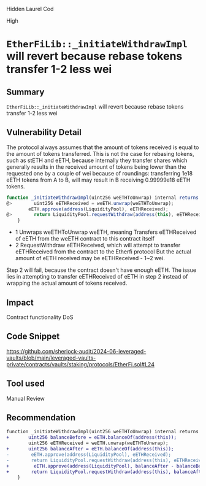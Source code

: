 Hidden Laurel Cod

High

# `EtherFiLib::_initiateWithdrawImpl` will revert because rebase tokens transfer 1-2 less wei


## Summary
`EtherFiLib::_initiateWithdrawImpl` will revert because rebase tokens transfer 1-2 less wei
## Vulnerability Detail
The protocol always assumes that the amount of tokens received is equal to the amount of tokens transferred.
This is not the case for rebasing tokens, such as stETH and eETH, because internally they transfer shares which generally results in the received amount of tokens being lower than the requested one by a couple of wei because of roundings: transferring 1e18 eETH tokens from A to B, will may result in B receiving 0.99999e18 eETH tokens.
```javascript
function _initiateWithdrawImpl(uint256 weETHToUnwrap) internal returns (uint256 requestId) {
@>        uint256 eETHReceived = weETH.unwrap(weETHToUnwrap);
        eETH.approve(address(LiquidityPool), eETHReceived);
@>        return LiquidityPool.requestWithdraw(address(this), eETHReceived);
    }
```
- 1 Unwraps weETHToUnwrap weETH, meaning Transfers eETHReceived of eETH from the weETH contract to this contract itself 
- 2 RequestWithdraw  eETHReceived, which will attempt to transfer eETHReceived from the contract to the Etherfi protocol
But the actual amount of eETH received may be eETHReceived - 1~2 wei.

Step 2 will fail, because the contract doesn't have enough eETH. The issue lies in attempting to transfer eETHReceived of eETH in step 2 instead of wrapping the actual amount of tokens received.



## Impact
Contract functionality DoS
## Code Snippet
https://github.com/sherlock-audit/2024-06-leveraged-vaults/blob/main/leveraged-vaults-private/contracts/vaults/staking/protocols/EtherFi.sol#L24
## Tool used

Manual Review

## Recommendation
```diff
function _initiateWithdrawImpl(uint256 weETHToUnwrap) internal returns (uint256 requestId) {
+       uint256 balanceBefore = eETH.balanceOf(address(this));
        uint256 eETHReceived = weETH.unwrap(weETHToUnwrap);
+       uint256 balanceAfter = eETH.balanceOf(address(this));
-        eETH.approve(address(LiquidityPool), eETHReceived);
-        return LiquidityPool.requestWithdraw(address(this), eETHReceived);
+         eETH.approve(address(LiquidityPool), balanceAfter - balanceBefore);
+        return LiquidityPool.requestWithdraw(address(this), balanceAfter - balanceBefore);
    }
```
